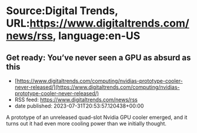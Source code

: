# Source:Digital Trends, URL:https://www.digitaltrends.com/news/rss, language:en-US

## Get ready: You’ve never seen a GPU as absurd as this
 - [https://www.digitaltrends.com/computing/nvidias-prototype-cooler-never-released/](https://www.digitaltrends.com/computing/nvidias-prototype-cooler-never-released/)
 - RSS feed: https://www.digitaltrends.com/news/rss
 - date published: 2023-07-31T20:53:57.120438+00:00

A prototype of an unreleased quad-slot Nvidia GPU cooler emerged, and it turns out it had even more cooling power than we initially thought.

